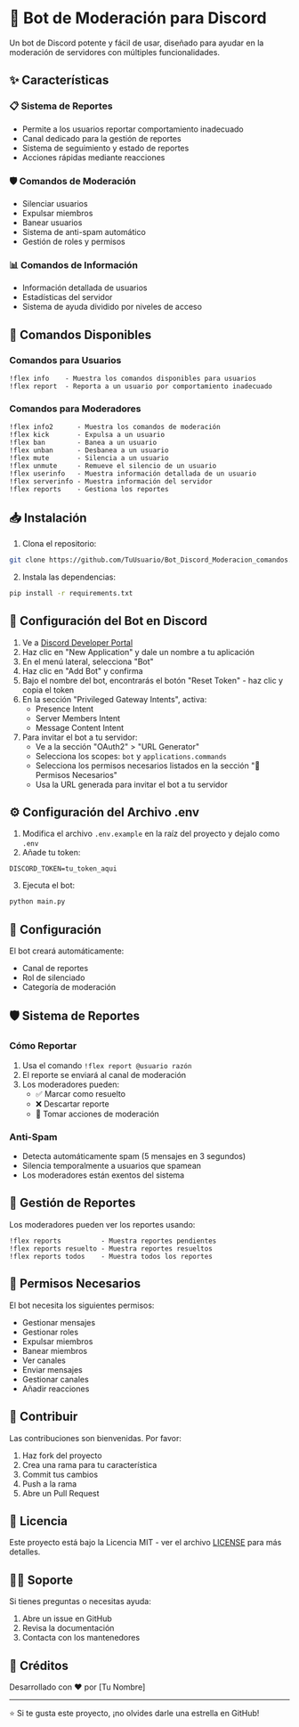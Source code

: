 # 🤖 Bot de Moderación para Discord

Un bot de Discord potente y fácil de usar, diseñado para ayudar en la moderación de servidores con múltiples funcionalidades.

## ✨ Características

### 📋 Sistema de Reportes
- Permite a los usuarios reportar comportamiento inadecuado
- Canal dedicado para la gestión de reportes
- Sistema de seguimiento y estado de reportes
- Acciones rápidas mediante reacciones

### 🛡️ Comandos de Moderación
- Silenciar usuarios
- Expulsar miembros
- Banear usuarios
- Sistema de anti-spam automático
- Gestión de roles y permisos

### 📊 Comandos de Información
- Información detallada de usuarios
- Estadísticas del servidor
- Sistema de ayuda dividido por niveles de acceso

## 🚀 Comandos Disponibles

### Comandos para Usuarios
```
!flex info    - Muestra los comandos disponibles para usuarios
!flex report  - Reporta a un usuario por comportamiento inadecuado
```

### Comandos para Moderadores
```
!flex info2      - Muestra los comandos de moderación
!flex kick       - Expulsa a un usuario
!flex ban        - Banea a un usuario
!flex unban      - Desbanea a un usuario
!flex mute       - Silencia a un usuario
!flex unmute     - Remueve el silencio de un usuario
!flex userinfo   - Muestra información detallada de un usuario
!flex serverinfo - Muestra información del servidor
!flex reports    - Gestiona los reportes
```

## 📥 Instalación

1. Clona el repositorio:
```bash
git clone https://github.com/TuUsuario/Bot_Discord_Moderacion_comandos.git
```

2. Instala las dependencias:
```bash
pip install -r requirements.txt
```

## 🔑 Configuración del Bot en Discord

1. Ve a [Discord Developer Portal](https://discord.com/developers/applications)
2. Haz clic en "New Application" y dale un nombre a tu aplicación
3. En el menú lateral, selecciona "Bot"
4. Haz clic en "Add Bot" y confirma
5. Bajo el nombre del bot, encontrarás el botón "Reset Token" - haz clic y copia el token
6. En la sección "Privileged Gateway Intents", activa:
   - Presence Intent
   - Server Members Intent
   - Message Content Intent
7. Para invitar el bot a tu servidor:
   - Ve a la sección "OAuth2" > "URL Generator"
   - Selecciona los scopes: `bot` y `applications.commands`
   - Selecciona los permisos necesarios listados en la sección "🔐 Permisos Necesarios"
   - Usa la URL generada para invitar el bot a tu servidor

## ⚙️ Configuración del Archivo .env

1. Modifica el archivo `.env.example` en la raíz del proyecto y dejalo como `.env`
2. Añade tu token:
```env
DISCORD_TOKEN=tu_token_aqui
```

3. Ejecuta el bot:
```bash
python main.py
```

## 🔧 Configuración

El bot creará automáticamente:
- Canal de reportes
- Rol de silenciado
- Categoría de moderación

## 🛡️ Sistema de Reportes

### Cómo Reportar
1. Usa el comando `!flex report @usuario razón`
2. El reporte se enviará al canal de moderación
3. Los moderadores pueden:
   - ✅ Marcar como resuelto
   - ❌ Descartar reporte
   - 🔨 Tomar acciones de moderación

### Anti-Spam
- Detecta automáticamente spam (5 mensajes en 3 segundos)
- Silencia temporalmente a usuarios que spamean
- Los moderadores están exentos del sistema

## 📝 Gestión de Reportes

Los moderadores pueden ver los reportes usando:
```
!flex reports          - Muestra reportes pendientes
!flex reports resuelto - Muestra reportes resueltos
!flex reports todos    - Muestra todos los reportes
```

## 🔐 Permisos Necesarios

El bot necesita los siguientes permisos:
- Gestionar mensajes
- Gestionar roles
- Expulsar miembros
- Banear miembros
- Ver canales
- Enviar mensajes
- Gestionar canales
- Añadir reacciones

## 🤝 Contribuir

Las contribuciones son bienvenidas. Por favor:
1. Haz fork del proyecto
2. Crea una rama para tu característica
3. Commit tus cambios
4. Push a la rama
5. Abre un Pull Request

## 📄 Licencia

Este proyecto está bajo la Licencia MIT - ver el archivo [LICENSE](LICENSE) para más detalles.

## 🙋‍♂️ Soporte

Si tienes preguntas o necesitas ayuda:
1. Abre un issue en GitHub
2. Revisa la documentación
3. Contacta con los mantenedores

## 🌟 Créditos

Desarrollado con ❤️ por [Tu Nombre]

---
⭐ Si te gusta este proyecto, ¡no olvides darle una estrella en GitHub! 